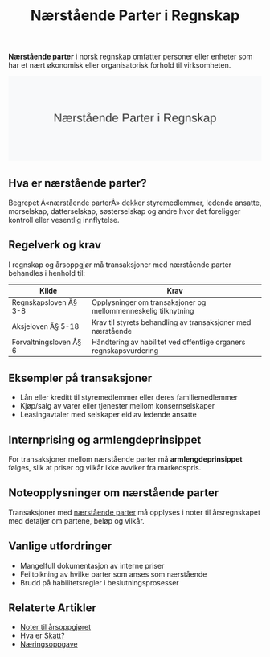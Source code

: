 ﻿---
title: "Nærstående Parter i Regnskap"
meta_title: "Nærstående Parter i Regnskap"
meta_description: '**Nærstående parter** i norsk regnskap omfatter personer eller enheter som har et nært økonomisk eller organisatorisk forhold til virksomheten.'
slug: naerstaende
type: blog
layout: pages/single
---

**Nærstående parter** i norsk regnskap omfatter personer eller enheter som har et nært økonomisk eller organisatorisk forhold til virksomheten.

![Illustrasjon av nærstående parter](naerstaende-image.svg)

## Hva er nærstående parter?

Begrepet Â«nærstående parterÂ» dekker styremedlemmer, ledende ansatte, morselskap, datterselskap, søsterselskap og andre hvor det foreligger kontroll eller vesentlig innflytelse.

## Regelverk og krav

I regnskap og årsoppgjør må transaksjoner med nærstående parter behandles i henhold til:

| **Kilde**                     | **Krav**                                                           |
|-------------------------------|---------------------------------------------------------------------|
| Regnskapsloven Â§ 3-8          | Opplysninger om transaksjoner og mellommenneskelig tilknytning      |
| Aksjeloven Â§ 5-18             | Krav til styrets behandling av transaksjoner med nærstående        |
| Forvaltningsloven Â§ 6         | Håndtering av habilitet ved offentlige organers regnskapsvurdering |

## Eksempler på transaksjoner

* Lån eller kreditt til styremedlemmer eller deres familiemedlemmer
* Kjøp/salg av varer eller tjenester mellom konsernselskaper
* Leasingavtaler med selskaper eid av ledende ansatte

## Internprising og armlengdeprinsippet

For transaksjoner mellom nærstående parter må **armlengdeprinsippet** følges, slik at priser og vilkår ikke avviker fra markedspris.

## Noteopplysninger om nærstående parter

Transaksjoner med [nærstående parter](/blogs/regnskap/naerstaende "Nærstående Parter i Regnskap") må opplyses i noter til årsregnskapet med detaljer om partene, beløp og vilkår.

## Vanlige utfordringer

* Mangelfull dokumentasjon av interne priser
* Feiltolkning av hvilke parter som anses som nærstående
* Brudd på habilitetsregler i beslutningsprosesser

## Relaterte Artikler

* [Noter til årsoppgjøret](/blogs/regnskap/noter-aarsoppgjoer "Noter til Årsoppgjøret “ Lovpålagte Noteopplysninger i Regnskap")
* [Hva er Skatt?](/blogs/regnskap/hva-er-skatt "Hva er Skatt? Guide til norske skatteregler")
* [Næringsoppgave](/blogs/regnskap/hva-er-naeringsoppgave "Hva er Næringsoppgave? Komplett guide til levering og krav")











